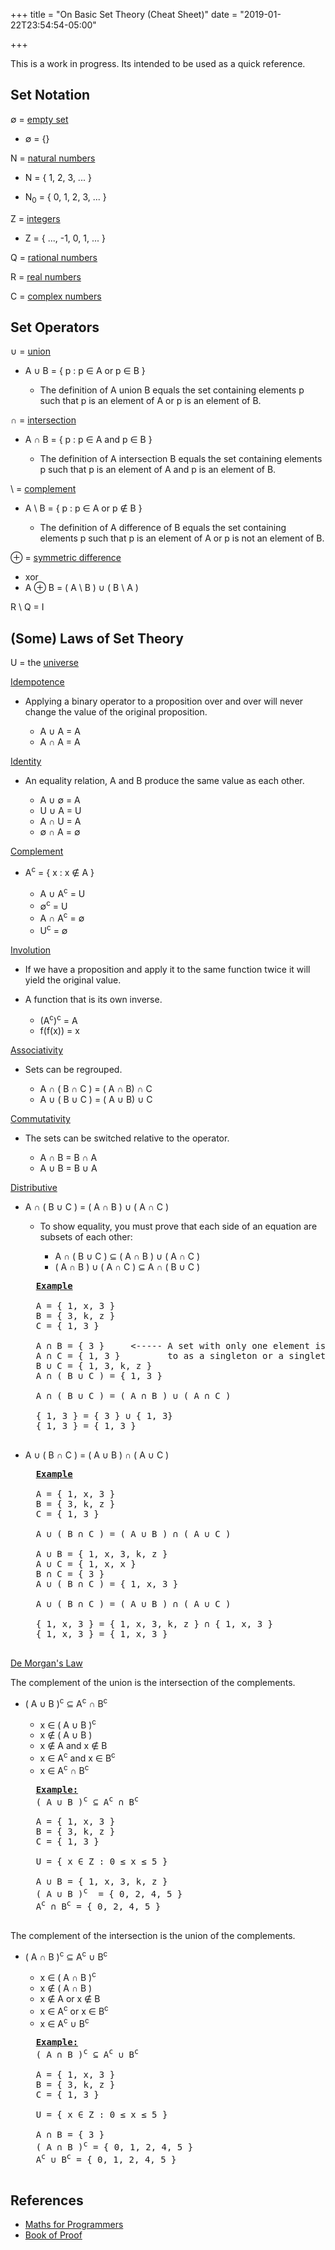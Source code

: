 +++
title = "On Basic Set Theory (Cheat Sheet)"
date = "2019-01-22T23:54:54-05:00"

+++

This is a work in progress.  Its intended to be used as a quick reference.

## Set Notation

∅ = [empty set]

- ∅ = {}

N = [natural numbers]

- N = { 1, 2, 3, ... }

- N<sub>0</sub> = { 0, 1, 2, 3, ... }

Z = [integers]

- Z = { ..., -1, 0, 1, ... }

Q = [rational numbers]

R = [real numbers]

C = [complex numbers]

## Set Operators

∪ = [union]

- A ∪ B = { p : p ∈ A or p ∈ B }

	- The definition of A union B equals the set containing elements p such that p is an element of A or p is an element of B.

∩ = [intersection]

- A ∩ B = { p : p ∈ A and p ∈ B }

	- The definition of A intersection B equals the set containing elements p such that p is an element of A and p is an element of B.

\ = [complement]

- A \ B = { p : p ∈ A or p &notin; B }

	- The definition of A difference of B equals the set containing elements p such that p is an element of A or p is not an element of B.

&oplus; = [symmetric difference]

- xor
- A &oplus; B = ( A \ B ) ∪ ( B \ A )

R \ Q = I

## (Some) Laws of Set Theory

U = the [universe]

[Idempotence]

- Applying a binary operator to a proposition over and over will never change the value of the original proposition.

	- A ∪ A = A
	- A ∩ A = A

[Identity]

- An equality relation, A and B produce the same value as each other.

	- A ∪ ∅ = A
	- U ∪ A = U
	- A ∩ U = A
	- ∅ ∩ A = ∅

[Complement]

- A<sup>c</sup> = { x : x ∉ A }

	- A ∪ A<sup>c</sup> = U
	- ∅<sup>c</sup> = U
	- A ∩ A<sup>c</sup> = ∅
	- U<sup>c</sup> = ∅

[Involution]

- If we have a proposition and apply it to the same function twice it will yield the original value.
- A function that is its own inverse.

	- (A<sup>c</sup>)<sup>c</sup> = A
	- f(f(x)) = x

[Associativity]

- Sets can be regrouped.

	- A ∩ ( B ∩ C ) = ( A ∩ B) ∩ C
	- A ∪ ( B ∪ C ) = ( A ∪ B) ∪ C

[Commutativity]

- The sets can be switched relative to the operator.

	- A ∩ B = B ∩ A
	- A ∪ B = B ∪ A

[Distributive]

- A ∩ ( B ∪ C ) = ( A ∩ B ) ∪ ( A ∩ C )

	- To show equality, you must prove that each side of an equation are subsets of each other:

		- A ∩ ( B ∪ C ) &sube; ( A ∩ B ) ∪ ( A ∩ C )
		- ( A ∩ B ) ∪ ( A ∩ C ) &sube; A ∩ ( B ∪ C )

	<pre class="math">
	<b><u>Example</u></b>

	A = { 1, x, 3 }
	B = { 3, k, z }
	C = { 1, 3 }

	A ∩ B = { 3 }	  <----- A set with only one element is referred
	A ∩ C = { 1, 3 }         to as a singleton or a singleton set.
	B ∪ C = { 1, 3, k, z }
	A ∩ ( B ∪ C ) = { 1, 3 }

	A ∩ ( B ∪ C ) = ( A ∩ B ) ∪ ( A ∩ C )

	{ 1, 3 } = { 3 } ∪ { 1, 3}
	{ 1, 3 } = { 1, 3 }
	</pre>

- A ∪ ( B ∩ C ) = ( A ∪ B ) ∩ ( A ∪ C )

	<pre class="math">
	<b><u>Example</u></b>

	A = { 1, x, 3 }
	B = { 3, k, z }
	C = { 1, 3 }

	A ∪ ( B ∩ C ) = ( A ∪ B ) ∩ ( A ∪ C )

	A ∪ B = { 1, x, 3, k, z }
	A ∪ C = { 1, x, x }
	B ∩ C = { 3 }
	A ∪ ( B ∩ C ) = { 1, x, 3 }

	A ∪ ( B ∩ C ) = ( A ∪ B ) ∩ ( A ∪ C )

	{ 1, x, 3 } = { 1, x, 3, k, z } ∩ { 1, x, 3 }
	{ 1, x, 3 } = { 1, x, 3 }
	</pre>

[De Morgan's Law]

The complement of the union is the intersection of the complements.

- ( A ∪ B )<sup>c</sup> &sube; A<sup>c</sup> ∩ B<sup>c</sup>

	- x ∈ ( A ∪ B )<sup>c</sup>
	- x ∉ ( A ∪ B )
	- x ∉ A and x ∉ B
	- x ∈ A<sup>c</sup> and x ∈ B<sup>c</sup>
	- x ∈ A<sup>c</sup> ∩ B<sup>c</sup>

	<pre class="math">
	<b><u>Example:</u></b>
	( A ∪ B )<sup>c</sup> &sube; A<sup>c</sup> ∩ B<sup>c</sup>

	A = { 1, x, 3 }
	B = { 3, k, z }
	C = { 1, 3 }

	U = { x ∈ Z : 0 ≤ x ≤ 5 }

	A ∪ B = { 1, x, 3, k, z }
	( A ∪ B )<sup>c</sup>  = { 0, 2, 4, 5 }
	A<sup>c</sup> ∩ B<sup>c</sup> = { 0, 2, 4, 5 }
	</pre>

The complement of the intersection is the union of the complements.

- ( A ∩ B )<sup>c</sup> &sube; A<sup>c</sup> ∪ B<sup>c</sup>

	- x ∈ ( A ∩ B )<sup>c</sup>
	- x ∉ ( A ∩ B )
	- x ∉ A or x ∉ B
	- x ∈ A<sup>c</sup> or x ∈ B<sup>c</sup>
	- x ∈ A<sup>c</sup> ∪ B<sup>c</sup>

	<pre class="math">
	<b><u>Example:</u></b>
	( A ∩ B )<sup>c</sup> &sube; A<sup>c</sup> ∪ B<sup>c</sup>

	A = { 1, x, 3 }
	B = { 3, k, z }
	C = { 1, 3 }

	U = { x ∈ Z : 0 ≤ x ≤ 5 }

	A ∩ B = { 3 }
	( A ∩ B )<sup>c</sup> = { 0, 1, 2, 4, 5 }
	A<sup>c</sup> ∪ B<sup>c</sup> = { 0, 1, 2, 4, 5 }
	</pre>

## References

- [Maths for Programmers]
- [Book of Proof]

[empty set]: https://en.wikipedia.org/wiki/Empty_set
[natural numbers]: https://en.wikipedia.org/wiki/Natural_number
[integers]: https://en.wikipedia.org/wiki/Integer
[rational numbers]: https://en.wikipedia.org/wiki/Rational_number
[real numbers]: https://en.wikipedia.org/wiki/Real_number
[complex numbers]: https://en.wikipedia.org/wiki/Complex_number
[union]: https://en.wikipedia.org/wiki/Union_(set_theory)
[intersection]: https://en.wikipedia.org/wiki/Intersection_(set_theory)
[complement]: https://en.wikipedia.org/wiki/Complement_(set_theory)
[symmetric difference]: https://en.wikipedia.org/wiki/Symmetric_difference
[Idempotence]: https://en.wikipedia.org/wiki/Idempotence
[Identity]: https://en.wikipedia.org/wiki/Law_of_identity
[Involution]: https://en.wikipedia.org/wiki/Involution_(mathematics)
[Associativity]: https://en.wikipedia.org/wiki/Associative_property
[Commutativity]: https://en.wikipedia.org/wiki/Commutative_property
[Distributive]: https://en.wikipedia.org/wiki/Distributive_property
[universe]: https://en.wikipedia.org/wiki/Universe_(mathematics)
[De Morgan's Law]: https://en.wikipedia.org/wiki/De_Morgan%27s_laws
[Maths for Programmers]: https://www.youtube.com/playlist?list=PLWKjhJtqVAbndUuYBE5sVViMIvyzp_dB1
[Book of Proof]: https://www.people.vcu.edu/~rhammack/BookOfProof/

